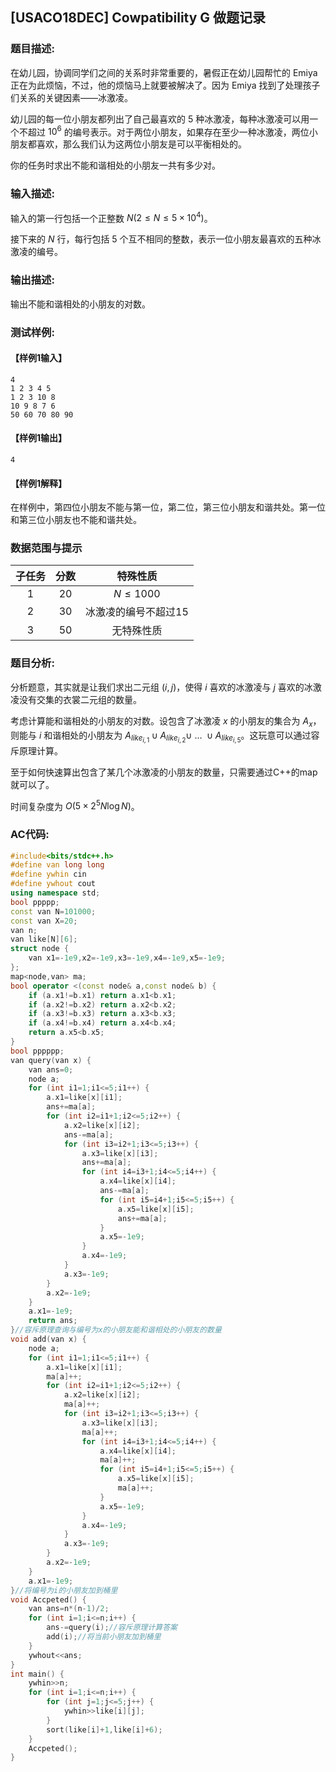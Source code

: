 [Pixiv: 88865174]: 'https://cdn.jsdelivr.net/gh/LittleYang0531/Photo/88865174_p0.jpg'

## [USACO18DEC] Cowpatibility G 做题记录

### 题目描述:

​在幼儿园，协调同学们之间的关系时非常重要的，暑假正在幼儿园帮忙的 Emiya 正在为此烦恼，不过，他的烦恼马上就要被解决了。因为 Emiya 找到了处理孩子们关系的关键因素——冰激凌。

​幼儿园的每一位小朋友都列出了自己最喜欢的 5 种冰激凌，每种冰激凌可以用一个不超过 $10^6$ 的编号表示。对于两位小朋友，如果存在至少一种冰激凌，两位小朋友都喜欢，那么我们认为这两位小朋友是可以平衡相处的。

​你的任务时求出不能和谐相处的小朋友一共有多少对。

### 输入描述:

​输入的第一行包括一个正整数 $N(2\leq N\leq 5\times 10^4)$。

​接下来的 $N$ 行，每行包括 5 个互不相同的整数，表示一位小朋友最喜欢的五种冰激凌的编号。

### 输出描述:

​输出不能和谐相处的小朋友的对数。

### 测试样例:

#### 【样例1输入】

```
4
1 2 3 4 5
1 2 3 10 8
10 9 8 7 6
50 60 70 80 90
```

#### 【样例1输出】

```
4
```

#### 【样例1解释】

​在样例中，第四位小朋友不能与第一位，第二位，第三位小朋友和谐共处。第一位和第三位小朋友也不能和谐共处。

### 数据范围与提示

| 子任务 | 分数 |       特殊性质       |
| :----: | :--: | :------------------: |
|   1    |  20  |     $N\leq 1000$     |
|   2    |  30  | 冰激凌的编号不超过15 |
|   3    |  50  |      无特殊性质      |

### 题目分析:

​分析题意，其实就是让我们求出二元组 $(i,j)$，使得 $i$ 喜欢的冰激凌与 $j$ 喜欢的冰激凌没有交集的衣裳二元组的数量。

​考虑计算能和谐相处的小朋友的对数。设包含了冰激凌 $x$ 的小朋友的集合为 $A_x$，则能与 $i$ 和谐相处的小朋友为 $A_{like_{i,1}}\cup A_{like_{i,2}}\cup\ ...\ \cup A_{like_{i,5}}$。这玩意可以通过容斥原理计算。

​至于如何快速算出包含了某几个冰激凌的小朋友的数量，只需要通过C++的map就可以了。

​时间复杂度为 $O(5\times 2^5N\log N)$。

### AC代码:

```c++
#include<bits/stdc++.h>
#define van long long
#define ywhin cin
#define ywhout cout
using namespace std;
bool ppppp;
const van N=101000;
const van X=20;
van n;
van like[N][6];
struct node {
	van x1=-1e9,x2=-1e9,x3=-1e9,x4=-1e9,x5=-1e9;
};
map<node,van> ma;
bool operator <(const node& a,const node& b) {
	if (a.x1!=b.x1) return a.x1<b.x1;
	if (a.x2!=b.x2) return a.x2<b.x2;
	if (a.x3!=b.x3) return a.x3<b.x3;
	if (a.x4!=b.x4) return a.x4<b.x4;
	return a.x5<b.x5;
}
bool pppppp;
van query(van x) {
	van ans=0;
	node a;
	for (int i1=1;i1<=5;i1++) {
		a.x1=like[x][i1];
		ans+=ma[a];
		for (int i2=i1+1;i2<=5;i2++) {
			a.x2=like[x][i2];
			ans-=ma[a];
			for (int i3=i2+1;i3<=5;i3++) {
				a.x3=like[x][i3];
				ans+=ma[a];
				for (int i4=i3+1;i4<=5;i4++) {
					a.x4=like[x][i4];
					ans-=ma[a];
					for (int i5=i4+1;i5<=5;i5++) {
						a.x5=like[x][i5];
						ans+=ma[a];
					}
					a.x5=-1e9;
				}
				a.x4=-1e9;
			}
			a.x3=-1e9;
		}
		a.x2=-1e9;
	}
	a.x1=-1e9;
	return ans;
}//容斥原理查询与编号为x的小朋友能和谐相处的小朋友的数量
void add(van x) {
	node a;
	for (int i1=1;i1<=5;i1++) {
		a.x1=like[x][i1];
		ma[a]++;
		for (int i2=i1+1;i2<=5;i2++) {
			a.x2=like[x][i2];
			ma[a]++;
			for (int i3=i2+1;i3<=5;i3++) {
				a.x3=like[x][i3];
				ma[a]++;
				for (int i4=i3+1;i4<=5;i4++) {
					a.x4=like[x][i4];
					ma[a]++;
					for (int i5=i4+1;i5<=5;i5++) {
						a.x5=like[x][i5];
						ma[a]++;
					}
					a.x5=-1e9;
				}
				a.x4=-1e9;
			}
			a.x3=-1e9;
		}
		a.x2=-1e9;
	}
	a.x1=-1e9;
}//将编号为i的小朋友加到桶里
void Accpeted() {
	van ans=n*(n-1)/2;
	for (int i=1;i<=n;i++) {
		ans-=query(i);//容斥原理计算答案
		add(i);//将当前小朋友加到桶里
	}
	ywhout<<ans;
}
int main() {
	ywhin>>n;
	for (int i=1;i<=n;i++) {
		for (int j=1;j<=5;j++) {
			ywhin>>like[i][j];
		}
		sort(like[i]+1,like[i]+6);
	}
	Accpeted();
}
```


